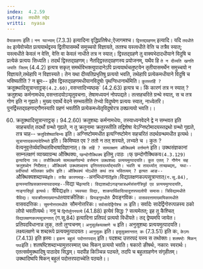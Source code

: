 ```yaml
---
index:  4.2.59
sutra:  तदधीते तद्वेद
vritti:  nyasa
---
```


`वैयाकरणः` इति। `नन य्वाभ्याम्` (7.3.3) इत्यादिना वृद्धिप्रतिषेधः,ऐजागमश्च।
`द्विस्तद्दग्रहणम्` इत्यादि। यदि `तदधीते वेद` इत्येवोच्येत प्रत्ययार्थद्वस्य द्वितीयासमर्थे समुच्चयो विज्ञायते, ततश्च यस्त्वधीते वेत्ति च तत्रैव स्यात्; यस्त्वधीते केवलं न वेत्ति, वेत्ति वा केवलं नाधीते तत्र न स्यात्। द्विस्तद्ग्रहणे तु वाक्यभेदादधीयाने विदुषि च प्रत्येकं प्रत्ययः सिध्यति। तदर्थं द्विस्तद्ग्रहणम्। नैतद्द्विस्तद्ग्रहणस्य प्रयोजनम्, यथैव हि `ते न दीव्यति खनति जयति जितम्` (4.4.2) इत्यत्र सकृत् समर्थविभक्त्युपादानेऽपि प्रत्ययार्थचतुष्टयेन तृतीयासमर्थेन समुच्चयो न विज्ञायते,तथेहापि न विज्ञास्यते। तेन यथा दीव्यतिप्रभृतिषु प्रत्ययो भवति, तथेहापि प्रत्येकमधीयाने विदुषि च भविष्यतीति ? न ब्रूमः-- इहैव द्विस्तद्ग्रहणमधीयानविदुषोः पृथग्विधानार्थमिति। `कुतस्तर्हि ? `क्रतूक्थादिसूत्रान्ताट्ठक्` (4.2.60), `वसन्तादिभ्यष्ठक्` (4.2.63) इत्यत्र च। किं कारणं तत्र न स्यात् ? क्रतुशब्दः कर्मनामधेयः,वसन्तादयोऽप्यृतुवचनाः, तेषामध्ययनं नोपपद्यते। तत्सहचरिते ग्रन्थे स्यात्, स च तत्र गोण इति न गृह्यते। मुख्य एवार्थे वेदने सम्भवतीति तेभ्यो विदुष्येण प्रत्ययः स्यात्, नाध्येतरि। पुनर्द्विस्तद्ग्रहणाद्गौणस्यापि ग्रहणं भवतीति प्रत्येकमध्येतृविदुषोरत्र ठक्प्रत्ययो भवति।।

60. क्रतूक्थादिसूत्रान्ताट्ठक्। 94.2.60)
क्रतुशब्दः कर्मनामधेयः, तस्याध्यनवेदने द्वे न सम्भवत इति साहचर्यात् तदर्थो ग्रन्थो गृह्यते, न तु क्रतुनामा क्रतुरस्तीति तद्विशेषा येऽग्निष्टोमादयस्तद्रथो ग्रन्थो गृह्यते, तत्र चाह-- `क्रतुविशेषवाचिभ्यः` इति। अग्निष्टोममधीत इत्यग्निष्टोमेन सहचरितं तदर्थग्रन्थमधीत इत्यर्थः।
`सूत्रान्तादकल्पादेरिष्यते` इति। किमिष्यत एव ? ततो न तत् शस्यते, लभ्यते च । कुतः ? वेत्यनुवृत्तेर्व्यवस्थितविभाषाविज्ञानात्। `किं तर्हि ? सामलक्षण औक्थिक्ये वर्त्तमाने` इति। उक्थसंज्ञकानां साम्नलक्षणं व्याख्याग्रन्थ औक्थिक्यः, `प्छन्दोगौक्थिक्य` इतिमु।पाठः ।फ् छन्दोगौक्थिकय` (4.3.129) इत्यादिना ञ्यः। तत्रौक्थिक्ये सामलक्षणेग्रन्थे वर्त्तमान उक्थशब्दः प्रत्ययमुत्पादयति। कुत एतत् ? गौणेन सह क्रतुशब्देन निर्देशात्। औक्थिक्ये उक्थशब्दस्य वृत्तिस्तादर्थ्याद्भवति। भवति च तादर्थ्यात् ताच्छब्द्यम्, यथा-- प्रदीपार्था मल्लिका प्रदीप इति। औक्थिक्यं योऽधीते कथं तत्र भवितव्यम् ? इत्यत आङ-- `औक्थिक्यशब्दाच्च` इति। तत्रैव कारणमाह-- `अनभिधानात्` इति।
`विद्यालक्षणकल्पसूत्रान्तात्` (ग.सू.84), इत्यस्यातिप्रसक्तस्यापवादमाह-- `विद्या च`इत्यादि। विद्याशब्दोऽनङ्गक्षत्रधर्मसंसर्गत्रिपूर्व एव प्रत्ययमुत्पादयति, नाङ्गादिपूर्व इत्यर्थः। `त्रैविद्यः` इति। त्र्यवयवा विद्या, शाकपार्थिवादित्वादुत्तरपदलोपी समासः। त्रिविद्यामधीते त्रैविद्यः।
यावक्रीतमाख्यानधीते `यावक्रीतिकः`। प्रियङ्गुमधीते `प्रैयङ्गविकः`। वासवदत्तामाख्ययिकामधीते `वासवदत्तिकः`। सुमनोत्तरामधीते `सौमनोत्तरिकः।
`सर्वसादेर्द्विगोश्च लः` इति। सर्वादेः सादेर्द्विगोरुत्पन्नस्य ठको लोपो भवतीत्यर्थः। ननु च `द्विगोर्लुगनपत्ये` (4.1.88) इत्येवं सिद्धः ? सत्यमेतत्; इह तु कैश्चित् `विद्यालक्षणकल्पसूत्रान्तात्` (ग.सू.84) इत्यादिना प्रतिपदं प्रत्ययो विधीयते। तद् द्वेष्यमपि जायेत। प्रतिपदविधानान्न लुक्, ततो लुग्वचनम्।
`अनुसूर्लक्ष्यलक्षणे च` इति। अनुसूशब्दः प्रत्ययमुत्पादयति। लक्ष्यलक्षणे च शब्दरूपे प्रत्ययमुत्पादयतः। `आनुसुकः` इति। `इसुसुक्तान्तात् कः` (7.3.51) इति कः, `केऽणः` (7.4.13) इति ह्रस्वः।
`इकन बहुलं पदोत्तरपदात्` इति। पदशब्द उत्तरपदं यस्य स तथोक्तः।
`शतषष्टेः षिकन् पथः`इति। शतषष्टिशब्दाभ्यामुत्तरस्मात् पथः षिकन् प्रत्ययो भवति। षकारो ङीषर्थः, नकारः स्वरार्थः। एतत्सर्वमुक्थादिषु पाठादेव सिद्धम्। यदपीह किञ्चिन्न पठ्यते, तदपि च बहुलग्रहणेन संगृहीतम्। उक्थादिष्वपि षिकन् बहुलं पदोत्तरपदाच्चेति पठ्यते।।

